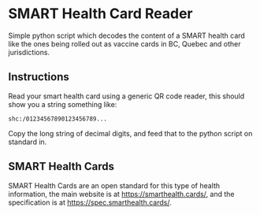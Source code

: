 SMART Health Card Reader
==

Simple python script which decodes the content of a SMART health card like the ones being rolled out as vaccine cards in
BC, Quebec and other jurisdictions.

Instructions
--

Read your smart health card using a generic QR code reader, this should show you a string something like:
```
shc:/01234567890123456789...
```

Copy the long string of decimal digits, and feed that to the python script on standard in.

SMART Health Cards
--
SMART Health Cards are an open standard for this type of health information, the main website is at
https://smarthealth.cards/, and the specification is at https://spec.smarthealth.cards/.